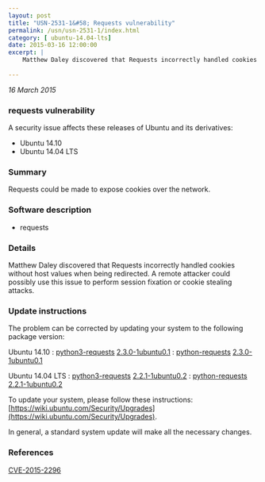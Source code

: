 ```yaml
---
layout: post
title: "USN-2531-1&#58; Requests vulnerability"
permalink: /usn/usn-2531-1/index.html
category: [ ubuntu-14.04-lts]
date: 2015-03-16 12:00:00
excerpt: |
    Matthew Daley discovered that Requests incorrectly handled cookies without host values when being redirected. A remote attacker could possibly use this issue to perform session fixation or cookie stealing attacks. 
    
--- 
```

 
 

*16 March 2015*

### requests vulnerability

A security issue affects these releases of Ubuntu and its derivatives:

* Ubuntu 14.10
* Ubuntu 14.04 LTS

### Summary

Requests could be made to expose cookies over the network. 

### Software description

* requests 

### Details

Matthew Daley discovered that Requests incorrectly handled cookies without host values when being redirected. A remote attacker could possibly use this issue to perform session fixation or cookie stealing attacks. 

### Update instructions

The problem can be corrected by updating your system to the following package version:

Ubuntu 14.10
 : [python3-requests](https://launchpad.net/ubuntu/+source/requests) <span> [2.3.0-1ubuntu0.1](https://launchpad.net/ubuntu/+source/requests/2.3.0-1ubuntu0.1) </span> 
 : [python-requests](https://launchpad.net/ubuntu/+source/requests) <span> [2.3.0-1ubuntu0.1](https://launchpad.net/ubuntu/+source/requests/2.3.0-1ubuntu0.1) </span> 

Ubuntu 14.04 LTS
 : [python3-requests](https://launchpad.net/ubuntu/+source/requests) <span> [2.2.1-1ubuntu0.2](https://launchpad.net/ubuntu/+source/requests/2.2.1-1ubuntu0.2) </span> 
 : [python-requests](https://launchpad.net/ubuntu/+source/requests) <span> [2.2.1-1ubuntu0.2](https://launchpad.net/ubuntu/+source/requests/2.2.1-1ubuntu0.2) </span> 

To update your system, please follow these instructions: [https://wiki.ubuntu.com/Security/Upgrades](https://wiki.ubuntu.com/Security/Upgrades).

In general, a standard system update will make all the necessary changes. 

### References

 
 [CVE-2015-2296](http://people.ubuntu.com/~ubuntu-security/cve/CVE-2015-2296)
 

